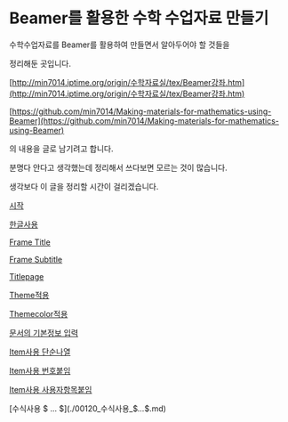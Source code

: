 # Beamer를 활용한 수학 수업자료 만들기 

수학수업자료를  Beamer를 활용하여 만들면서 알아두어야 할 것들을

정리해둔 곳입니다.

[http://min7014.iptime.org/origin/수학자료실/tex/Beamer강좌.htm](http://min7014.iptime.org/origin/수학자료실/tex/Beamer강좌.htm)

[https://github.com/min7014/Making-materials-for-mathematics-using-Beamer](https://github.com/min7014/Making-materials-for-mathematics-using-Beamer)


의 내용을 글로 남기려고 합니다.

분명다 안다고 생각했는데 정리해서 쓰다보면 모르는 것이 많습니다.

생각보다 이 글을 정리할 시간이 걸리겠습니다.

[시작](./00010_시작.md)

[한글사용](./00020_한글사용.md)

[Frame Title](./00030_Frame_Title.md)

[Frame Subtitle](./00040_Frame_Subtitle.md)

[Titlepage](./00050_Titlepage.md)

[Theme적용](./00060_Theme적용.md)

[Themecolor적용](./00070_Themecolor적용.md)

[문서의 기본정보 입력](./00080_문서의_기본정보_입력.md)

[Item사용 단순나열](./00090_Item사용_단순나열.md)

[Item사용 번호붙임](./00100_Item사용_번호붙임.md)

[Item사용 사용자항목붙임](./00110_Item사용_사용자항목붙임.md)

[수식사용 $ ... $](./00120_수식사용_$_..._$.md)
